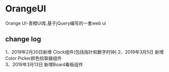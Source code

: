 # OrangeUI
Orange UI-青橙UI库,基于jQuery编写的一套web ui

## change log
1、2019年2月20日新增 Clock组件(包括指针和数字时钟) 
2、2019年3月5日 新增Color Picker颜色拾取器组件  
3、2019年3月13日 新增Board看板组件  


